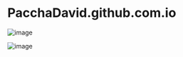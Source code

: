 # PacchaDavid.github.com.io
![image](https://github.com/PacchaDavid/PacchaDavid.github.io/assets/166522789/2cdf89a2-2c7f-4563-8ab1-70973b701d78)

![image](https://github.com/PacchaDavid/PacchaDavid.github.io/assets/166522789/eb1cf4bc-8976-4508-9048-379546b40706)


